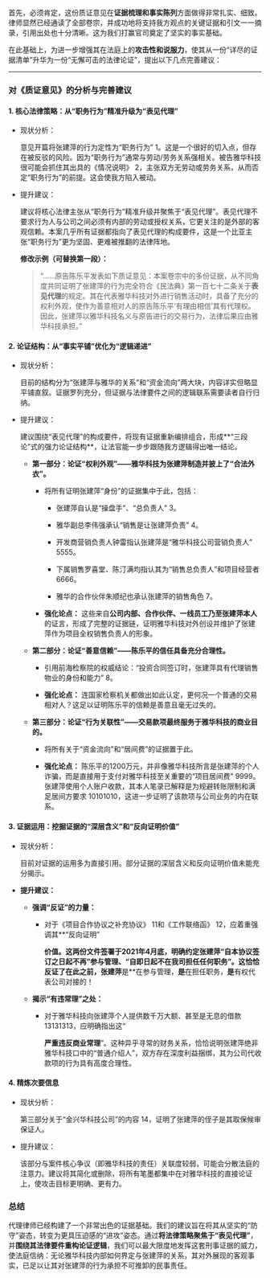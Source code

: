 首先，必须肯定，这份质证意见在**证据梳理和事实陈列**方面做得非常扎实、细致。律师显然已经通读了全部卷宗，并成功地将支持我方观点的关键证据和引文一一摘录，引用出处也十分清晰。这为我们打赢官司奠定了坚实的事实基础。

在此基础上，为进一步增强其在法庭上的**攻击性和说服力**，使其从一份“详尽的证据清单”升华为一份“无懈可击的法律论证”，提出以下几点完善建议：

---

### **对《质证意见》的分析与完善建议**

#### **1. 核心法律策略：从“职务行为”精准升级为“表见代理”**

- 现状分析：
    
    意见开篇将张建萍的行为定性为“职务行为” 1。这是一个很好的切入点，但存在被反驳的风险。因为“职务行为”通常与劳动/劳务关系强相关。被告雅华科技很可能会抓住其出具的《情况说明》 2，主张双方无劳动或劳务关系，从而否定“职务行为”的前提。这会使我方陷入被动。
    
- 提升建议：
    
    建议将核心法律主张从“职务行为”精准升级并聚焦于“表见代理”。表见代理不要求行为人与公司之间必须有内部的劳动或授权关系，它更关注的是外部的客观信赖。本案几乎所有证据都指向了表见代理的构成要件，这是一个比亚主张“职务行为”更为坚固、更难被推翻的法律阵地。
    
    **修改示例（可替换第一段）：**
    
    > “……原告陈乐平发表如下质证意见：本案卷宗中的多份证据，从不同角度共同证明了张建萍的行为完全符合《民法典》第一百七十二条关于**表见代理**的规定。其在代表雅华科技对外进行销售活动时，具备了充分的权利外观，使作为善意相对人的原告陈乐平‘有理由相信’其有代理权。因此，张建萍以雅华科技名义与原告进行的交易行为，法律后果应由雅华科技承担。”
    

#### **2. 论证结构：从“事实平铺”优化为“逻辑递进”**

- 现状分析：
    
    目前的结构分为“张建萍与雅华的关系”和“资金流向”两大块，内容详实但略显平铺直叙。证据罗列充分，但证据与法律要件之间的逻辑联系需要读者自行归纳。
    
- 提升建议：
    
    建议围绕“表见代理”的构成要件，将现有证据重新编排组合，形成**“三段论”式的强力论证结构**，让法官能一步步跟随我方逻辑得出唯一结论。
    
    - **第一部分：论证“权利外观”——雅华科技为张建萍制造并披上了“合法外衣”。**
        
        - 将所有证明张建萍“身份”的证据集中于此，包括：
            
            - 张建萍自认是“操盘手”、“总负责人” 3。
                
            - 雅华副总李伟强承认“销售是让张建萍负责” 4。
                
            - 开发商营销负责人钟雷指认张建萍是“雅华科技公司营销负责人” 5555。
                
            - 下属销售罗喜堂、陈汀满均指认其为“销售总负责人”和项目经营者 6666。
                
            - 雅华的合作伙伴朱顺纪也承认张建萍的销售角色 7。
                
        - **强化论点：** 这些来自**公司内部、合作伙伴、一线员工乃至张建萍本人**的证言，形成了完整的证据链，证明雅华科技对外创设并维护了张建萍作为项目全权销售负责人的形象。
            
    - **第二部分：论证“善意信赖”——陈乐平的信任具备充分合理性。**
        
        - 引用前海检察院的权威结论：“投资合同签订时，张建萍具有代理销售物业的身份和能力” 8。
            
        - **强化论点：** 连国家检察机关都做出如此认定，更何况一个普通的交易相对人？这足以证明陈乐平的信赖是善意且毫无过失的。
            
    - **第三部分：论证“行为关联性”——交易款项最终服务于雅华科技的商业目的。**
        
        - 将所有关于“资金流向”和“居间费”的证据置于此。
            
        - **强化论点：** 陈乐平的1200万元，并非像雅华科技所言是张建萍的个人诈骗，而是直接用于支付对雅华科技至关重要的“项目居间费” 9999。张建萍使用个人账户收款，其本人笔录已解释是为规避转账限制和满足居间方要求 10101010，这进一步证明了该款项与公司业务的内在联系。
            

#### **3. 证据运用：挖掘证据的“深层含义”和“反向证明价值”**

- 现状分析：
    
    目前对证据的运用多为直接引用。部分证据的深层含义和反向证明价值未能充分揭示。
    
- **提升建议：**
    
    - **强调“反证”的力量：**
        
        - 对于《项目合作协议之补充协议》 11和《工作联络函》 12，应着重强调其**“反向证明”
            
            **价值。这两份文件签署于2021年4月底，明确约定张建萍“**自本协议签订之日起不再**”参与管理、“**自即日起不在我司担任**任何职务”。这恰恰反证了在此之前，张建萍**是**在参与管理，**是**在担任职务，**是**有权代表公司对接的！
            
    - **揭示“有违常理”之处：**
        
        - 对于雅华科技向张建萍个人提供数千万大额、甚至是无息的借款 13131313，应明确指出这“
            
            **严重违反商业常理**”。这种异乎寻常的财务关系，恰恰说明张建萍绝非雅华科技口中的“普通介绍人”，双方存在深度利益捆绑，其为公司代收款项的行为具有高度合理性。
            

#### **4. 精炼次要信息**

- 现状分析：
    
    第三部分关于“金兴华科技公司”的内容 14，证明了张建萍的侄子是其取保候审保证人。
    
- 提升建议：
    
    该部分与案件核心争议（即雅华科技的责任）关联度较弱，可能会分散法庭的注意力。建议将其简化或删除，将所有笔墨都集中在对雅华科技的直接论证上，使攻击目标更明确、更有力。
    

### **总结**

代理律师已经构建了一个非常出色的证据基础。我们的建议旨在将其从坚实的“防守”姿态，转变为更具压迫感的“进攻”姿态。通过**将法律策略聚焦于“表见代理”**，并**围绕其法律要件重构论证逻辑**，我们可以最大限度地发挥这套刑事证据的威力，使法庭信纳：无论雅华科技内部如何界定与张建萍的关系，其对外展现的客观事实，已足以让其对张建萍的行为承担不可推卸的民事责任。